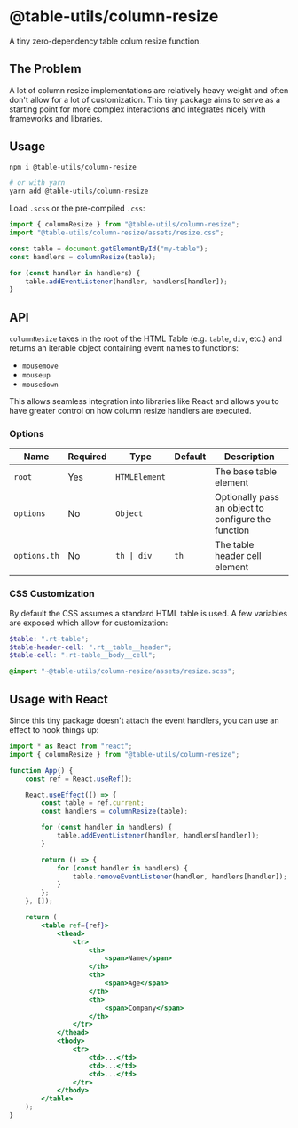 # @table-utils/column-resize

A tiny zero-dependency table colum resize function.

## The Problem

A lot of column resize implementations are relatively heavy weight and often don't allow for a lot of customization. This tiny package aims to serve as a starting point for more complex interactions and integrates nicely with frameworks and libraries.

## Usage

```sh
npm i @table-utils/column-resize

# or with yarn
yarn add @table-utils/column-resize
```

Load `.scss` or the pre-compiled `.css`:

```js
import { columnResize } from "@table-utils/column-resize";
import "@table-utils/column-resize/assets/resize.css";

const table = document.getElementById("my-table");
const handlers = columnResize(table);

for (const handler in handlers) {
    table.addEventListener(handler, handlers[handler]);
}
```

## API

`columnResize` takes in the root of the HTML Table (e.g. `table`, `div`, etc.) and returns an iterable object containing event names to functions:

-   `mousemove`
-   `mouseup`
-   `mousedown`

This allows seamless integration into libraries like React and allows you to have greater control on how column resize handlers are executed.

### Options

| Name         | Required | Type          | Default | Description                                         |
| ------------ | -------- | ------------- | ------- | --------------------------------------------------- |
| `root`       | Yes      | `HTMLElement` |         | The base table element                              |
| `options`    | No       | `Object`      |         | Optionally pass an object to configure the function |
| `options.th` | No       | `th \| div`   | `th`    | The table header cell element                       |

### CSS Customization

By default the CSS assumes a standard HTML table is used. A few variables are exposed which allow for customization:

```scss
$table: ".rt-table";
$table-header-cell: ".rt__table__header";
$table-cell: ".rt-table__body__cell";

@import "~@table-utils/column-resize/assets/resize.scss";
```

## Usage with React

Since this tiny package doesn't attach the event handlers, you can use an effect to hook things up:

```jsx
import * as React from "react";
import { columnResize } from "@table-utils/column-resize";

function App() {
    const ref = React.useRef();

    React.useEffect(() => {
        const table = ref.current;
        const handlers = columnResize(table);

        for (const handler in handlers) {
            table.addEventListener(handler, handlers[handler]);
        }

        return () => {
            for (const handler in handlers) {
                table.removeEventListener(handler, handlers[handler]);
            }
        };
    }, []);

    return (
        <table ref={ref}>
            <thead>
                <tr>
                    <th>
                        <span>Name</span>
                    </th>
                    <th>
                        <span>Age</span>
                    </th>
                    <th>
                        <span>Company</span>
                    </th>
                </tr>
            </thead>
            <tbody>
                <tr>
                    <td>...</td>
                    <td>...</td>
                    <td>...</td>
                </tr>
            </tbody>
        </table>
    );
}
```
